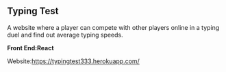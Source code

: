 ## Typing Test

A website where a player can compete with other players online in a typing duel and find out average typing speeds.

**Front End:React**

Website:https://typingtest333.herokuapp.com/
